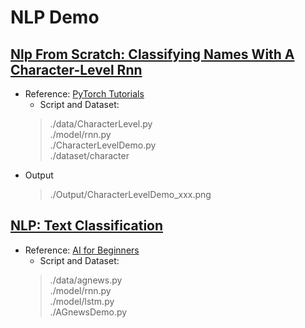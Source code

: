 # NLP Demo

## [Nlp From Scratch: Classifying Names With A Character-Level Rnn](./CharacterLevelDemo.py)

* Reference: [PyTorch Tutorials](https://pytorch.org/tutorials/intermediate/char_rnn_classification_tutorial.html)
  * Script and Dataset:
  >   ./data/CharacterLevel.py \
  >   ./model/rnn.py \
  >   ./CharacterLevelDemo.py \
  >   ./dataset/character
* Output
  > ./Output/CharacterLevelDemo_xxx.png
  
## [NLP: Text Classification](./AGnewsDemo.py)

* Reference: [AI for Beginners](https://github.com/microsoft/AI-For-Beginners/blob/main/lessons/5-NLP/16-RNN/RNNPyTorch.ipynb)
  * Script and Dataset:
  >   ./data/agnews.py \
  >   ./model/rnn.py \
  >   ./model/lstm.py \
  >   ./AGnewsDemo.py
